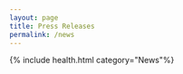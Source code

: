 ```yaml
---
layout: page
title: Press Releases
permalink: /news
---
```


{% include health.html category="News"%}
